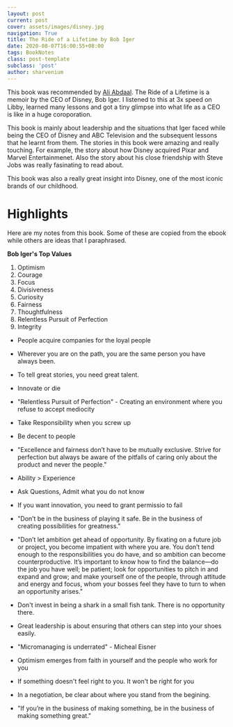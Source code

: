 ```yaml
---
layout: post
current: post
cover: assets/images/disney.jpg
navigation: True
title: The Ride of a Lifetime by Bob Iger
date: 2020-08-07T16:00:55+08:00
tags: BookNotes
class: post-template
subclass: 'post'
author: sharvenium
---
```

 
This book was recommended by [Ali Abdaal](https://aliabdaal.com/). The Ride of a Lifetime is a memoir by the CEO of Disney, Bob Iger. I listened to this at 3x speed on Libby, learned many lessons and got a tiny glimpse into what life as a CEO is like in a huge coroporation. 

This book is mainly about leadership and the situations that Iger faced while being the CEO of Disney and ABC Television and the subsequent lessons that he learnt from them. The stories in this book were amazing and really touching. For example, the story about how Disney acquired Pixar and Marvel Entertainmenet. Also the story about his close friendship with Steve Jobs was really fasinating to read about. 

This book was also a really great insight into Disney, one of the most iconic brands of our childhood.

# Highlights

Here are my notes from this book. Some of these are copied from the ebook while others are ideas that I paraphrased. 

**Bob Iger's Top Values**

1. Optimism 
2. Courage 
3. Focus
4. Divisiveness 
5. Curiosity
6. Fairness 
7. Thoughtfulness 
8. Relentless Pursuit of Perfection
9. Integrity

- People acquire companies for the loyal people 

- Wherever  you are on the path, you are the same person you have always been.

- To tell great stories, you need great talent.  

- Innovate or die

- "Relentless Pursuit of Perfection" - Creating an environment where you refuse to accept mediocity

- Take Responsibility when you screw up

- Be decent to people

- "Excellence and fairness don’t have to be mutually exclusive. Strive for perfection but always be aware of the pitfalls of caring only about the product and never the people."

- Ability > Experience

- Ask Questions, Admit what you do not know

- If you want innovation, you need to grant permissio to fail

- "Don’t be in the business of playing it safe. Be in the business of creating possibilities for greatness."

- "Don’t let ambition get ahead of opportunity. By fixating on a future job or project, you become impatient with where you are. You don’t tend enough to the responsibilities you do have, and so ambition can become counterproductive. It’s important to know how to find the balance—do the job you have well; be patient; look for opportunities to pitch in and expand and grow; and make yourself one of the people, through attitude and energy and focus, whom your bosses feel they have to turn to when an opportunity arises."

- Don't invest in being a shark in a small fish tank. There is no opportunity there.

- Great leadership is about ensuring that others can step into your shoes easily.

- "Micromanaging is underrated" - Micheal Eisner

- Optimism emerges from faith in yourself and the people who work for you

- If something doesn't feel right to you. It won't be right for you

- In a negotiation, be clear about where you stand from the begining.

- "If you’re in the business of making something, be in the business of making something great."


